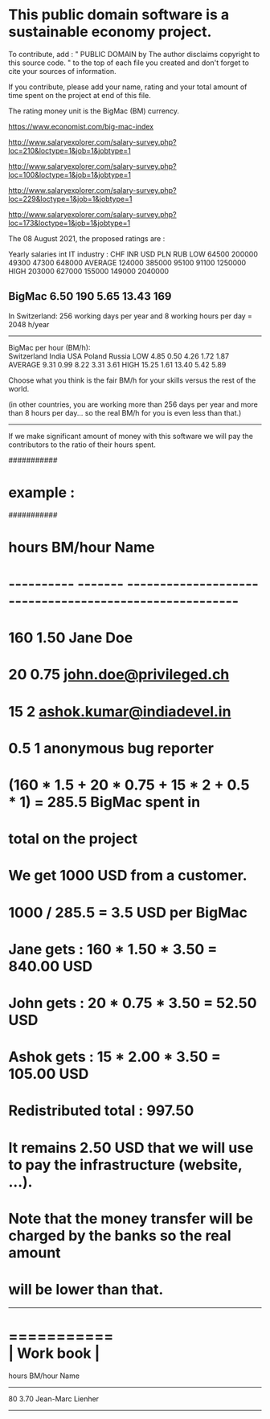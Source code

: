 This public domain software is a sustainable economy project.
=============================================================

To contribute, add :
"
     PUBLIC DOMAIN <day> <month> <year in roman number> by <your name>
           The author disclaims copyright to this source code.
"
to the top of each file you created and don't forget to cite your
sources of information.

If you contribute, please add your name, rating and your total
amount of time spent on the project at end of this file.

The rating money unit is the BigMac (BM) currency.

https://www.economist.com/big-mac-index

http://www.salaryexplorer.com/salary-survey.php?loc=210&loctype=1&job=1&jobtype=1

http://www.salaryexplorer.com/salary-survey.php?loc=100&loctype=1&job=1&jobtype=1

http://www.salaryexplorer.com/salary-survey.php?loc=229&loctype=1&job=1&jobtype=1

http://www.salaryexplorer.com/salary-survey.php?loc=173&loctype=1&job=1&jobtype=1

The 08 August 2021, the proposed ratings are :

Yearly salaries int IT industry :
         CHF        INR        USD        PLN        RUB
LOW       64500     200000      49300      47300      648000 
AVERAGE  124000     385000      95100      91100     1250000
HIGH     203000     627000     155000     149000     2040000

BigMac        6.50     190          5.65      13.43      169
--------------------------------------------------------------------------------

In Switzerland:
256 working days per year and 8 working hours per day = 2048 h/year

--------------------------------------------------------------------------------

BigMac per hour (BM/h):            
       Switzerland      India        USA    Poland       Russia
LOW           4.85       0.50       4.26      1.72         1.87
AVERAGE       9.31       0.99       8.22      3.31         3.61
HIGH         15.25       1.61      13.40      5.42         5.89

Choose what you think is the fair BM/h for your skills versus the rest 
of the world.

(in other countries, you are working more than 256 days per year and more
 than 8 hours per day... so the real BM/h for you is even less than that.)

--------------------------------------------------------------------------------

If we make significant amount of money with this software we will pay the
contributors to the ratio of their hours spent. 

###########
# example :  
########### 
# hours      BM/hour Name
# ---------- ------- -------------------------------------------------------
#   160        1.50  Jane Doe 
#    20        0.75  john.doe@privileged.ch 
#    15        2     ashok.kumar@indiadevel.in 
#     0.5      1     anonymous bug reporter 
# (160 * 1.5 + 20 * 0.75 + 15 * 2 + 0.5 * 1) = 285.5 BigMac spent in 
#                                                  total on the project
# 
# We get 1000 USD from a customer.
# 1000 / 285.5 = 3.5 USD per BigMac 
# Jane gets  : 160 * 1.50 * 3.50 = 840.00 USD
# John gets  :  20 * 0.75 * 3.50 =  52.50 USD
# Ashok gets :  15 * 2.00 * 3.50 = 105.00 USD
# Redistributed total :            997.50
# It remains 2.50 USD that we will use to pay the infrastructure (website, ...).
# Note that the money transfer will be charged by the banks so the real amount
# will be lower than that.

--------------------------------------------------------------------------------

 ===========                       
| Work book |
 ===========

hours      BM/hour Name
---------- ------- -------------------------------------------------------
   80       3.70   Jean-Marc Lienher 

--------------------------------------------------------------------------------

